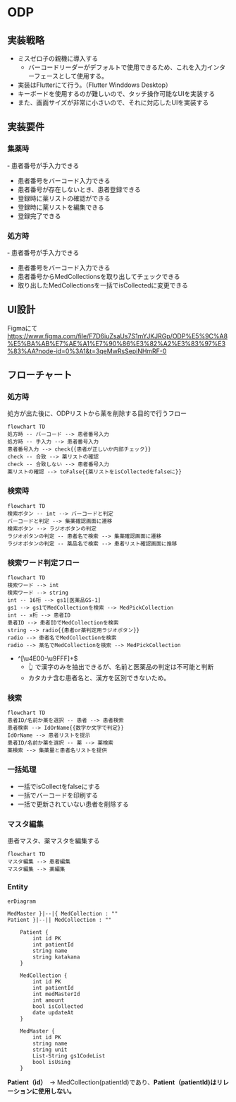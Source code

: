 # ODP

## 実装戦略
- ミスゼロ子の親機に導入する
  - バーコードリーダーがデフォルトで使用できるため、これを入力インターフェースとして使用する。
- 実装はFlutterにて行う。（Flutter Winddows Desktop）
- キーボードを使用するのが難しいので、タッチ操作可能なUIを実装する
- また、画面サイズが非常に小さいので、それに対応したUIを実装する

## 実装要件
### 集薬時
‐ 患者番号が手入力できる
- 患者番号をバーコード入力できる
- 患者番号が存在しないとき、患者登録できる
- 登録時に薬リストの確認ができる
- 登録時に薬リストを編集できる
- 登録完了できる
### 処方時
‐ 患者番号が手入力できる
- 患者番号をバーコード入力できる
- 患者番号からMedCollectionsを取り出してチェックできる
- 取り出したMedCollectionsを一括でisCollectedに変更できる

## UI設計
Figmaにて
https://www.figma.com/file/F7D6iuZsaUs7S1mYJKJRGp/ODP%E5%9C%A8%E5%BA%AB%E7%AE%A1%E7%90%86%E3%82%A2%E3%83%97%E3%83%AA?node-id=0%3A1&t=3qeMwRsSepiNHmRF-0

## フローチャート
### 処方時
処方が出た後に、ODPリストから薬を削除する目的で行うフロー
```mermaid
flowchart TD
処方時 -- バーコード --> 患者番号入力
処方時 -- 手入力 --> 患者番号入力
患者番号入力 --> check{{患者が正しいか内部チェック}}
check -- 合致 --> 薬リストの確認
check -- 合致しない --> 患者番号入力
薬リストの確認 --> toFalse{{薬リストをisCollectedをfalseに}}
```

### 検索時
```mermaid
flowchart TD
検索ボタン -- int --> バーコードと判定
バーコードと判定 --> 集薬確認画面に遷移
検索ボタン --> ラジオボタンの判定
ラジオボタンの判定 -- 患者名で検索 --> 集薬確認画面に遷移
ラジオボタンの判定 -- 薬品名で検索 --> 患者リスト確認画面に推移
```

### 検索ワード判定フロー
```mermaid
flowchart TD
検索ワード --> int
検索ワード --> string
int -- 16桁 --> gs1[医薬品GS-1]
gs1 --> gs1でMedCollectionを検索 --> MedPickCollection
int -- x桁 --> 患者ID
患者ID --> 患者IDでMedCollectionを検索
string --> radio{{患者or薬判定用ラジオボタン}}
radio --> 患者名でMedCollectionを検索
radio --> 薬名でMedCollectionを検索 --> MedPickCollection

```
 - ^[\u4E00-\u9FFF]+$
   - 👆 で漢字のみを抽出できるが、名前と医薬品の判定は不可能と判断
   - カタカナ含む患者名と、漢方を区別できないため。
 
 ### 検索
```mermaid
flowchart TD
患者ID/名前か薬を選択 -- 患者 --> 患者検索
患者検索 --> IdOrName{{数字か文字で判定}}
IdOrName --> 患者リストを提示
患者ID/名前か薬を選択 -- 薬 --> 薬検索
薬検索 --> 集薬量と患者名リストを提供
```

### 一括処理
 - 一括でisCollectをfalseにする
 - 一括でバーコードを印刷する
 - 一括で更新されていない患者を削除する
 
 
### マスタ編集
患者マスタ、薬マスタを編集する
```mermaid
flowchart TD
マスタ編集 --> 患者編集
マスタ編集 --> 薬編集
```


### Entity
```mermaid
erDiagram

MedMaster }|--|{ MedCollection : ""
Patient }|--|| MedCollection : ""

    Patient {
        int id PK
        int patientId
        string name
        string katakana
    }

    MedCollection {
        int id PK
        int patientId
        int medMasterId
        int amount
        bool isCollected
        date updateAt
    }

    MedMaster {
        int id PK
        string name
        string unit
        List-String gs1CodeList
        bool isUsing
    }

```
**Patient（id）**　→ MedCollection(patientId)であり、**Patient（patientId)はリレーションに使用しない。**
